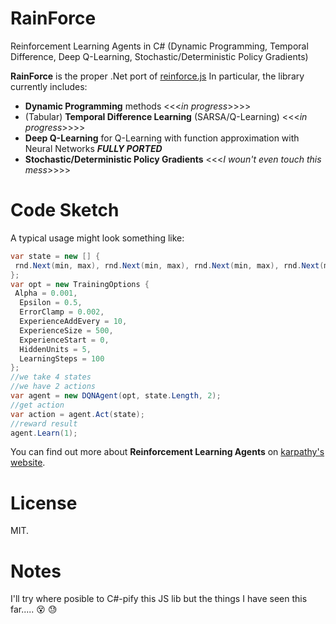 # RainForce
Reinforcement Learning Agents in C# (Dynamic Programming, Temporal Difference, Deep Q-Learning, Stochastic/Deterministic Policy Gradients)

**RainForce** is the proper .Net port of [reinforce.js](https://github.com/mbithy/reinforcejs) In particular, the library currently includes:

- **Dynamic Programming** methods <<<_in progress_>>>>
- (Tabular) **Temporal Difference Learning** (SARSA/Q-Learning) <<<_in progress_>>>>
- **Deep Q-Learning** for Q-Learning with function approximation with Neural Networks  ***FULLY PORTED***
- **Stochastic/Deterministic Policy Gradients** <<<_I woun't even touch this mess_>>>>

# Code Sketch

A typical usage might look something like:

```C#
var state = new [] {
 rnd.Next(min, max), rnd.Next(min, max), rnd.Next(min, max), rnd.Next(min, max)
};
var opt = new TrainingOptions {
 Alpha = 0.001,
  Epsilon = 0.5,
  ErrorClamp = 0.002,
  ExperienceAddEvery = 10,
  ExperienceSize = 500,
  ExperienceStart = 0,
  HiddenUnits = 5,
  LearningSteps = 100
};
//we take 4 states 
//we have 2 actions
var agent = new DQNAgent(opt, state.Length, 2);
//get action
var action = agent.Act(state);
//reward result
agent.Learn(1);
```

You can find out more about **Reinforcement Learning Agents** on [karpathy's website](http://cs.stanford.edu/people/karpathy/reinforcejs).

# License

MIT.

# Notes

I'll try where posible to C#-pify this JS lib but the things I have seen this far..... :dizzy_face: :sweat:

